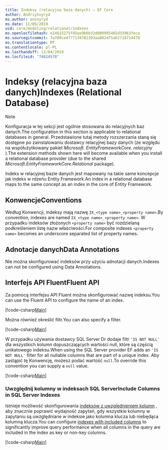 ```yaml
---
title: Indeksy (relacyjna baza danych) — EF Core
author: AndriySvyryd
ms.author: ansvyryd
ms.date: 11/05/2019
uid: core/modeling/relational/indexes
ms.openlocfilehash: e14615275f85ee9b6b32d080905465d33963feca
ms.sourcegitcommit: 7a709ce4f77134782393aa802df5ab2718714479
ms.translationtype: MT
ms.contentlocale: pl-PL
ms.lasthandoff: 12/04/2019
ms.locfileid: "74824578"
---
```

# <a name="indexes-relational-database"></a><span data-ttu-id="36c12-102">Indeksy (relacyjna baza danych)</span><span class="sxs-lookup"><span data-stu-id="36c12-102">Indexes (Relational Database)</span></span>

> [!NOTE]  
> <span data-ttu-id="36c12-103">Konfiguracja w tej sekcji jest ogólnie stosowana do relacyjnych baz danych.</span><span class="sxs-lookup"><span data-stu-id="36c12-103">The configuration in this section is applicable to relational databases in general.</span></span> <span data-ttu-id="36c12-104">Przedstawione tutaj metody rozszerzania staną się dostępne po zainstalowaniu dostawcy relacyjnej bazy danych (ze względu na współużytkowany pakiet *Microsoft. EntityFrameworkCore. relacyjny* ).</span><span class="sxs-lookup"><span data-stu-id="36c12-104">The extension methods shown here will become available when you install a relational database provider (due to the shared *Microsoft.EntityFrameworkCore.Relational* package).</span></span>

<span data-ttu-id="36c12-105">Indeks w relacyjnej bazie danych jest mapowany na takie same koncepcje jak indeks w rdzeńu Entity Framework.</span><span class="sxs-lookup"><span data-stu-id="36c12-105">An index in a relational database maps to the same concept as an index in the core of Entity Framework.</span></span>

## <a name="conventions"></a><span data-ttu-id="36c12-106">Konwencje</span><span class="sxs-lookup"><span data-stu-id="36c12-106">Conventions</span></span>

<span data-ttu-id="36c12-107">Według Konwencji, indeksy mają nazwę `IX_<type name>_<property name>`.</span><span class="sxs-lookup"><span data-stu-id="36c12-107">By convention, indexes are named `IX_<type name>_<property name>`.</span></span> <span data-ttu-id="36c12-108">W przypadku indeksów złożonych `<property name>` być rozdzielaną podkreśleniem listę nazw właściwości.</span><span class="sxs-lookup"><span data-stu-id="36c12-108">For composite indexes `<property name>` becomes an underscore separated list of property names.</span></span>

## <a name="data-annotations"></a><span data-ttu-id="36c12-109">Adnotacje danych</span><span class="sxs-lookup"><span data-stu-id="36c12-109">Data Annotations</span></span>

<span data-ttu-id="36c12-110">Nie można skonfigurować indeksów przy użyciu adnotacji danych.</span><span class="sxs-lookup"><span data-stu-id="36c12-110">Indexes can not be configured using Data Annotations.</span></span>

## <a name="fluent-api"></a><span data-ttu-id="36c12-111">Interfejs API Fluent</span><span class="sxs-lookup"><span data-stu-id="36c12-111">Fluent API</span></span>

<span data-ttu-id="36c12-112">Za pomocą interfejsu API Fluent można skonfigurować nazwę indeksu.</span><span class="sxs-lookup"><span data-stu-id="36c12-112">You can use the Fluent API to configure the name of an index.</span></span>

[!code-csharp[Main](../../../../samples/core/Modeling/FluentAPI/Relational/IndexName.cs?name=Model&highlight=9)]

<span data-ttu-id="36c12-113">Można również określić filtr.</span><span class="sxs-lookup"><span data-stu-id="36c12-113">You can also specify a filter.</span></span>

[!code-csharp[Main](../../../../samples/core/Modeling/FluentAPI/Relational/IndexFilter.cs?name=Model&highlight=9)]

<span data-ttu-id="36c12-114">W przypadku używania dostawcy SQL Server Dr dodaje filtr `'IS NOT NULL'` dla wszystkich kolumn dopuszczających wartości null, które są częścią unikatowego indeksu.</span><span class="sxs-lookup"><span data-stu-id="36c12-114">When using the SQL Server provider EF adds an `'IS NOT NULL'` filter for all nullable columns that are part of a unique index.</span></span> <span data-ttu-id="36c12-115">Aby zastąpić tę Konwencję, możesz podać wartość `null`.</span><span class="sxs-lookup"><span data-stu-id="36c12-115">To override this convention you can supply a `null` value.</span></span>

[!code-csharp[Main](../../../../samples/core/Modeling/FluentAPI/Relational/IndexNoFilter.cs?name=Model&highlight=10)]

### <a name="include-columns-in-sql-server-indexes"></a><span data-ttu-id="36c12-116">Uwzględnij kolumny w indeksach SQL Server</span><span class="sxs-lookup"><span data-stu-id="36c12-116">Include Columns in SQL Server Indexes</span></span>

<span data-ttu-id="36c12-117">Istnieje możliwość skonfigurowania [indeksów z uwzględnieniem kolumn](https://docs.microsoft.com/sql/relational-databases/indexes/create-indexes-with-included-columns) , aby znacznie poprawić wydajność zapytań, gdy wszystkie kolumny w zapytaniu są uwzględniane w indeksie jako kolumna klucza lub niebędąca kolumną klucza.</span><span class="sxs-lookup"><span data-stu-id="36c12-117">You can configure [indexes with included columns](https://docs.microsoft.com/sql/relational-databases/indexes/create-indexes-with-included-columns) to significantly improve query performance when all columns in the query are included in the index as key or non-key columns.</span></span>

[!code-csharp[Main](../../../../samples/core/Modeling/FluentAPI/Relational/IndexInclude.cs?name=Model)]
